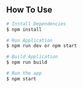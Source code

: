 ## How To Use

```bash
# Install Dependencies
$ npm install

# Run Application
$ npm run dev or npm start

# Build Application
$ npm run build

# Run the app
$ npm start
```